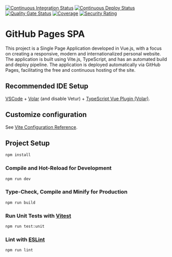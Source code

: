 [![Continuous Integration Status](https://github.com/sirioneto/sirioneto.github.io/actions/workflows/ci.yml/badge.svg)](https://github.com/sirioneto/sirioneto.github.io/actions/workflows/ci.yml)
[![Continuous Deploy Status](https://github.com/sirioneto/sirioneto.github.io/actions/workflows/cd.yml/badge.svg)](https://github.com/sirioneto/sirioneto.github.io/actions/workflows/cd.yml)
[![Quality Gate Status](https://sonarcloud.io/api/project_badges/measure?project=sirioneto_sirioneto.github.io&metric=alert_status)](https://sonarcloud.io/summary/new_code?id=sirioneto_sirioneto.github.io)
[![Coverage](https://sonarcloud.io/api/project_badges/measure?project=sirioneto_sirioneto.github.io&metric=coverage)](https://sonarcloud.io/summary/new_code?id=sirioneto_sirioneto.github.io)
[![Security Rating](https://sonarcloud.io/api/project_badges/measure?project=sirioneto_sirioneto.github.io&metric=security_rating)](https://sonarcloud.io/summary/new_code?id=sirioneto_sirioneto.github.io)


# GitHub Pages SPA
This project is a Single Page Application developed in Vue.js, with a focus on creating a responsive, modern and internationalized personal website. The application is built using Vite.js, TypeScript, and has an automated build and deploy pipeline. The application is deployed automatically via GitHub Pages, facilitating the free and continuous hosting of the site.

## Recommended IDE Setup

[VSCode](https://code.visualstudio.com/) + [Volar](https://marketplace.visualstudio.com/items?itemName=Vue.volar) (and disable Vetur) + [TypeScript Vue Plugin (Volar)](https://marketplace.visualstudio.com/items?itemName=Vue.vscode-typescript-vue-plugin).

## Customize configuration

See [Vite Configuration Reference](https://vitejs.dev/config/).

## Project Setup

```sh
npm install
```

### Compile and Hot-Reload for Development

```sh
npm run dev
```

### Type-Check, Compile and Minify for Production

```sh
npm run build
```

### Run Unit Tests with [Vitest](https://vitest.dev/)

```sh
npm run test:unit
```

### Lint with [ESLint](https://eslint.org/)

```sh
npm run lint
```
